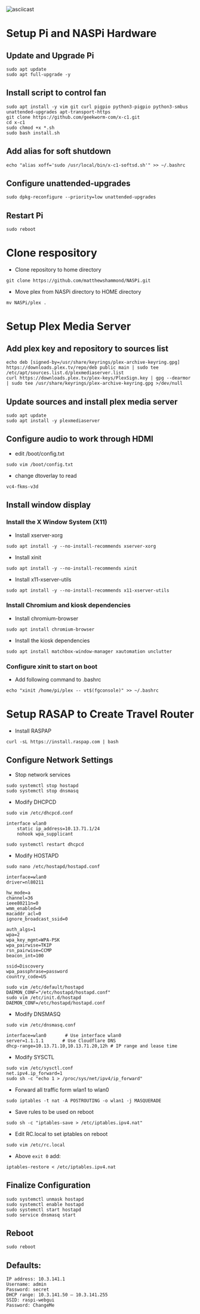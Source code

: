 ![asciicast](https://github.com/matthewshammond/NASPi/blob/main/demo.cast)
# Setup Pi and NASPi Hardware
## Update and Upgrade Pi
```
sudo apt update
sudo apt full-upgrade -y
```
## Install script to control fan
```
sudo apt install -y vim git curl pigpio python3-pigpio python3-smbus unattended-upgrades apt-transport-https
git clone https://github.com/geekworm-com/x-c1.git 
cd x-c1
sudo chmod +x *.sh
sudo bash install.sh
```
## Add alias for soft shutdown
```
echo "alias xoff='sudo /usr/local/bin/x-c1-softsd.sh'" >> ~/.bashrc 
```
## Configure unattended-upgrades
```
sudo dpkg-reconfigure --priority=low unattended-upgrades
```
## Restart Pi
```sudo reboot```

# Clone respository
- Clone repository to home directory
```
git clone https://github.com/matthewshammond/NASPi.git
```

- Move plex from NASPi directory to HOME directory
```
mv NASPi/plex .
```

# Setup Plex Media Server
## Add plex key and repository to sources list
```
echo deb [signed-by=/usr/share/keyrings/plex-archive-keyring.gpg] https://downloads.plex.tv/repo/deb public main | sudo tee /etc/apt/sources.list.d/plexmediaserver.list
curl https://downloads.plex.tv/plex-keys/PlexSign.key | gpg --dearmor | sudo tee /usr/share/keyrings/plex-archive-keyring.gpg >/dev/null
```

## Update sources and install plex media server
```
sudo apt update
sudo apt install -y plexmediaserver
```

## Configure audio to work through HDMI
- edit /boot/config.txt
```
sudo vim /boot/config.txt
```

- change dtoverlay to read
```
vc4-fkms-v3d
```

## Install window display
### Install the X Window System (X11)
- Install xserver-xorg 
```
sudo apt install -y --no-install-recommends xserver-xorg
```

- Install xinit
```
sudo apt install -y --no-install-recommends xinit
```

- Install x11-xserver-utils 
```
sudo apt install -y --no-install-recommends x11-xserver-utils
```

### Install Chromium and kiosk dependencies
- Install chromium-browser
```
sudo apt install chromium-browser
```

- Install the kiosk dependencies
```
sudo apt install matchbox-window-manager xautomation unclutter
```

### Configure xinit to start on boot
- Add following command to .bashrc
```
echo "xinit /home/pi/plex -- vt$(fgconsole)" >> ~/.bashrc
```

# Setup RASAP to Create Travel Router
- Install RASPAP
```
curl -sL https://install.raspap.com | bash
```

## Configure Network Settings
- Stop network services
```
sudo systemctl stop hostapd
sudo systemctl stop dnsmasq
```

- Modify DHCPCD
```
sudo vim /etc/dhcpcd.conf
```
```
interface wlan0
    static ip_address=10.13.71.1/24
    nohook wpa_supplicant
```
```
sudo systemctl restart dhcpcd
```

- Modify HOSTAPD
```
sudo nano /etc/hostapd/hostapd.conf
```
```
interface=wlan0
driver=nl80211

hw_mode=a
channel=36
ieee80211n=0
wmm_enabled=0
macaddr_acl=0
ignore_broadcast_ssid=0

auth_algs=1
wpa=2
wpa_key_mgmt=WPA-PSK
wpa_pairwise=TKIP
rsn_pairwise=CCMP
beacon_int=100

ssid=Discovery
wpa_passphrase=password
country_code=US
```

```
sudo vim /etc/default/hostapd
DAEMON_CONF="/etc/hostapd/hostapd.conf"
sudo vim /etc/init.d/hostapd
DAEMON_CONF=/etc/hostapd/hostapd.conf
```

- Modify DNSMASQ
```
sudo vim /etc/dnsmasq.conf
```
```
interface=wlan0       # Use interface wlan0
server=1.1.1.1       # Use Cloudflare DNS
dhcp-range=10.13.71.10,10.13.71.20,12h # IP range and lease time
```

- Modify SYSCTL
```
sudo vim /etc/sysctl.conf
net.ipv4.ip_forward=1
sudo sh -c "echo 1 > /proc/sys/net/ipv4/ip_forward"
```

- Forward all traffic form wlan1 to wlan0
```
sudo iptables -t nat -A POSTROUTING -o wlan1 -j MASQUERADE
```

- Save rules to be used on reboot
```
sudo sh -c "iptables-save > /etc/iptables.ipv4.nat"
```

- Edit RC.local to set iptables on reboot
```
sudo vim /etc/rc.local
```
- Above `exit 0` add:
```
iptables-restore < /etc/iptables.ipv4.nat
```

## Finalize Configuration
```
sudo systemctl unmask hostapd
sudo systemctl enable hostapd
sudo systemctl start hostapd
sudo service dnsmasq start
```

## Reboot
```
sudo reboot
```

## Defaults:
```
IP address: 10.3.141.1
Username: admin
Password: secret
DHCP range: 10.3.141.50 — 10.3.141.255
SSID: raspi-webgui
Password: ChangeMe
```
